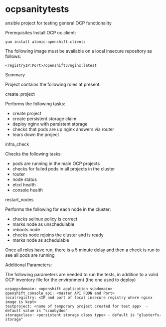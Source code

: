 # ocpsanitytests
ansible project for testing general OCP functionality

Prerequisites
Install OCP oc client:

    yum install atomic-openshift-clients

The following image must be available on a local insecure repository as follows:

    <registryIP:Port>/openshift3/nginx:latest


Summary

Project contains the following roles at present:

create_project

Performs the following tasks:
- create project
- create persistent storage claim
- deploy nginx with persistent storage
- checks that pods are up nginx answers via router
- tears down the project

infra_check

Checks the following tasks:
- pods are running in the main OCP projects
- checks for failed pods in all projects in the cluster
- router
- node status 
- etcd health
- console health

restart_nodes

Performs the following for each node in the cluster:
- checks selinux policy is correct
- marks node as unschedulable
- reboots node 
- checks node rejoins the cluster and is ready
- marks node as schedulable


Once all roles have run, there is a 5 minute delay and then a check is run to see all pods are running

Additional Parameters:

The following parameters are needed to run the tests, in addition to a valid OCP inventory file for the environment (the one used to deploy)

	ocpappsdomain: <openshift application subdomain>
	openshift_console_api: <master API FQDN and Port>
	localregistry: <IP and port of local insecure registry where nginx image is kept>
	testproject: <name of temporary project created for test app>  - default value is "scoobydoo"
    storageclass: <persistent storage class type> - default is "glusterfs-storage"
